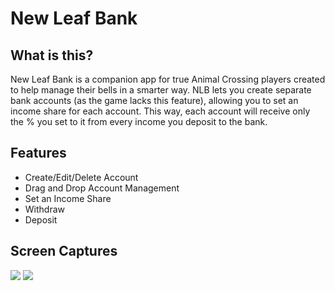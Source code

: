 # New Leaf Bank

## What is this?

New Leaf Bank is a companion app for true Animal Crossing players created to help manage their bells in a smarter way. NLB lets you create separate bank accounts (as the game lacks this feature), allowing you to set an income share for each account. This way, each account will receive only the % you set to it from every income you deposit to the bank.

## Features

- Create/Edit/Delete Account
- Drag and Drop Account Management
- Set an Income Share
- Withdraw
- Deposit

## Screen Captures

![](http://s23.postimg.org/jicacw557/Screenshot_from_2016_04_17_02_56_21.png)
![](http://s23.postimg.org/7111bzkln/Screenshot_from_2016_04_17_02_56_36.png)
